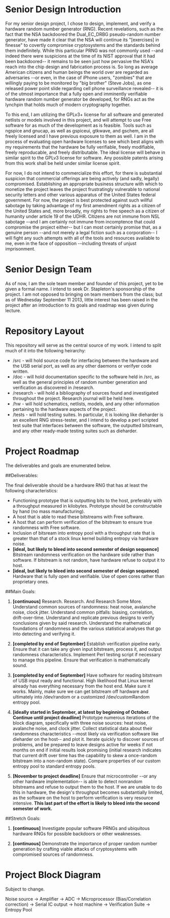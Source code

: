 Senior Design Introduction
==========================

For my senior design project, I chose to design, implement, and verify a 
hardware random number generator (RNG). Recent revelations, such as the fact
that the NSA backdoored the Dual\_EC\_DRBG pseudo-random number generator, have
made it clear that the NSA will continue its "[exercises] in finesse" to
covertly compromise cryptosystems and the standards behind them indefinitely.
While this particular PRNG was not commonly used --and indeed there were
suspicions at the time of its NIST approval that it had been backdoored-- it
remains to be seen just how pervasive the NSA's reach into the chip design and
fabrication process is. So long as average American citizens and human beings
the world over are regarded as adversaries --or even, in the case of iPhone
users, "zombies" that are willingly paying to be monitored by "big brother"
(Steve Jobs), as one released power point slide regarding cell phone
surveillance revealed-- it is of the utmost importance that a fully open and
imminently verifiable hardware random number generator be developed, for RNGs
act as the lynchpin that holds much of modern cryptography together.

To this end, I am utilizing the GPLv3+ license for all software and generated
netlists or models involved in this project, and will attempt to use Free
software for as much of the development as is feasible. Tools such as ngspice 
and gnucap, as well as gspiceui, gtkwave, and gschem, are all freely licensed
and I have previous exposure to them as well. I am in the process of evaluating
open hardware licenses to see which best aligns with my requirements that the
hardware be fully verifiable, freely modifiable, freely reproducable, and
freely distributable. The ideal license will behave in similar spirit to the
GPLv3 license for software. Any possible patents arising from this work shall
be held under similar license spirit.

For now, I do not intend to commercialize this effort, for there is substantial
suspicion that commercial offerings are being actively (and sadly, legally)
compromised. Establishing an appropriate business structure with which to
monetize the project leaves the project frustratingly vulnerable to national
security letters and other various apparatus of the United States federal
government. For now, the project is best protected against such willful
sabotage by taking advantage of my first amendment rights as a citizen of the
United States and, more broadly, my rights to free speech as a citizen of
humanity under article 19 of the UDHR. Citizens are not immune from NSL
sabotage --and I am certainly not immune from incomptence that could compromise
the project either-- but I can most certainly promise that, as a genuine person
--and not merely a legal fiction such as a corporation-- I will fight any such
attempts with all of the tools and resources available to me, even in the face
of opposition --including threats of unjust imprisonment.

Senior Design Team
==================

As of now, I am the sole team member and founder of this project, yet to be 
given a formal name. I intend to seek Dr. Stapleton's sponsorship of the 
project. I am not opposed to bringing on team members from the class; but 
as of Wednesday September 11 2013, little interest has been raised in the 
project after an introduction to its goals and roadmap was given during 
lecture. 

Repository Layout
=================

This repository will serve as the central source of my work. I intend to split 
much of it into the following heirarchy:

* /src - will hold source code for interfacing between the hardware and the USB
  serial port, as well as any other daemons or verifyer code written.
* /doc - will hold documentation specific to the software held in /src, as well
  as the general principles of random number generation and verification as
discovered in /research.
* /research - will hold a bibliography of sources found and investigated
  throughout the project. Research journal will be held here.
* /hw - will hold schematics, netlists, models, and any other information
  pertaining to the hardware aspects of the project.
* /tests - will hold testing suites. In particular, it is looking like
  dieharder is an excellent RNG stress-tester, and I intend to develop a perl
scripted test suite that interfaces between the software, the outputted
bitstream, and any other ready-made testing suites such as dieharder.

Project Roadmap
===============

The deliverables and goals are enumerated below.

##Deliverables:

The final deliverable should be a hardware RNG that has at least the following 
characteristics:

* Functioning prototype that is outputting bits to the host, preferably with a
  throughput measured in kilobytes. Prototype should be constructable by hand
(no mass manufacturing).
* A host that is able to read these bitstreams with Free software.
* A host that can perform verification of the bitstream to ensure true
  randomness with Free software.
* Inclusion of bitsream into entropy pool with a throughput rate that is
  greater than that of a stock linux kernel building entropy via hardware
  noise.
* **[ideal, but likely to bleed into second semester of design sequence]**
  Bitstream randomness verification on the hardware side rather than software.
If bitstream is not random, have hardware refuse to output it to host.
* **[ideal, but likely to bleed into second semester of design sequence]**
  Hardware that is fully open and verifiable. Use of open cores rather than
proprietary ones.

##Main Goals:

1. **[continuous]** Research. Research. And Research Some More. Understand
   common sources of randomness: heat noise, avalanche noise, clock jitter.
Understand common pitfalls: biasing, correlation, drift-over-time. Understand
and replicate previous designs to verify conclusions given by said research.
Understand the mathematical foundations of randomness and the various
statistical analyses that go into detecting and verifying it.

2. **[completed by end of September]** Establish verification pipeline early.
   Ensure that it can take any given input bitstream, process it, and output
randomness characteristics. Implement Perl testing script if necessary to
manage this pipeline. Ensure that verification is mathematically sound.

3. **[completed by end of September]** Have software for reading bitstream of
   USB input ready and functional.  High likelihood that Linux kernel already
has everything necessary from the host end. Make sure it works. Mainly, make
sure we can get bitstream off hardware and ultimately into /dev/random or a
customized /dev/customRandom entropy pool.

4. **[ideally started in September, at latest by beginning of October.
   Continue until project deadline]** Prototype numerous iterations of the
block diagram, specifically with three noise sources: heat noise, avalanche
noise, and clock jitter. Collect statistical data about their randomness
characteristics --most likely via verification software like dieharder on the
host-- and plot it.  Iterate quickly to discover sources of problems, and be
prepared to leave designs active for weeks if not months on end if initial
results look promising (initial research indicates that current drift over time
has the capability to skew a once-random bitstream into a non-random state).
Compare properties of our custom entropy pool to standard entropy pools.

5. **[November to project deadline]** Ensure that microcontroller --or any
   other hardware implementation-- is able to detect nonrandom bitstreams and
refuse to output them to the host. If we are unable to do this in hardware, the
design's throughput becomes substantially limited, as the software on the host
to perform verification is very resource intensive. **This last part of the
effort is likely to bleed into the second semester of work.**

##Stretch Goals:

1. **[continuous]** Investigate popular software PRNGs and ubiquitous hardware
   RNGs for possible backdoors or other weaknesses.

2. **[continuous]** Demonstrate the importance of proper random number
   generation by crafting viable attacks of cryptosystems with compromised
sources of randomness.

Project Block Diagram
=====================

Subject to change.

Noise source -> Amplifier -> ADC -> Microprocessor (Bias/Correlation correction) -> Serial IC output -> host machine -> Verification Suite -> Entropy Pool
